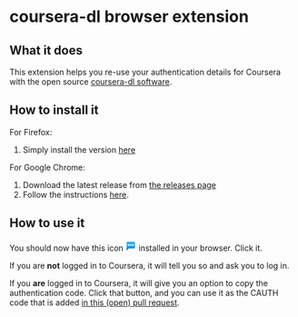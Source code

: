# coursera-dl browser extension

## What it does

This extension helps you re-use your authentication details for Coursera with the open source 
[coursera-dl software](https://github.com/coursera-dl/coursera-dl).

## How to install it

For Firefox:

1. Simply install the version [here](https://addons.mozilla.org/en-US/firefox/addon/coursera-authentication-helper/)

For Google Chrome:
 
1. Download the latest release from [the releases page](https://github.com/e-learning-archive/browser-extension/releases)
2. Follow the instructions [here](https://www.thesslstore.com/blog/install-a-chrome-extension/).


## How to use it

You should now have this icon ![extension logo](icons/auth19.png) installed in your browser. Click it.

If you are **not** logged in to Coursera, it will tell you so and ask you to log in.

If you **are** logged in to Coursera, it will give you an option to copy the authentication code. Click that button, and 
you can use it as the CAUTH code that is added [in this (open) pull request](https://github.com/coursera-dl/coursera-dl/pull/724). 